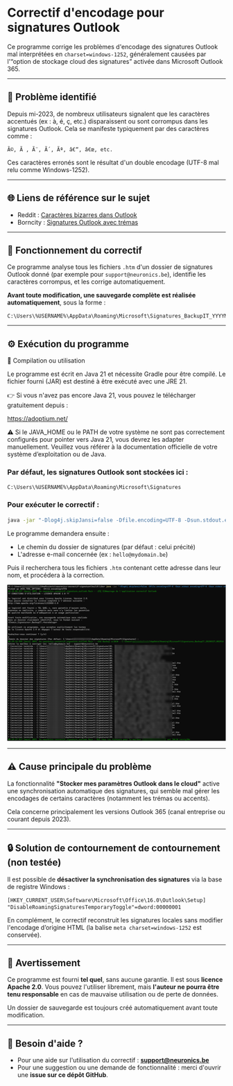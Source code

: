 # Correctif d'encodage pour signatures Outlook

Ce programme corrige les problèmes d'encodage des signatures Outlook mal interprétées en `charset=windows-1252`, généralement causées par l'“option de stockage cloud des signatures” activée dans Microsoft Outlook 365.

---

## 🔖 Problème identifié

Depuis mi-2023, de nombreux utilisateurs signalent que les caractères accentués (ex : à, é, ç, etc.) disparaissent ou sont corrompus dans les signatures Outlook. Cela se manifeste typiquement par des caractères comme :

```
Ã©, Ã , Ã¨, Ã´, Ãª, â€“, â€œ, etc.
```

Ces caractères erronés sont le résultat d'un double encodage (UTF-8 mal relu comme Windows-1252).

---

## 🌐 Liens de référence sur le sujet

- Reddit : [Caractères bizarres dans Outlook](https://www.reddit.com/r/sysadmin/comments/1jjg9rz/weird_characters_in_outlook_signatures/?tl=fr&rdt=54154)
- Borncity : [Signatures Outlook avec trémas](https://borncity.com/win/2025/03/20/microsoft-outlook-signatures-in-cloud-storage-without-umlauts/)

---

## 📄 Fonctionnement du correctif

Ce programme analyse tous les fichiers `.htm` d'un dossier de signatures Outlook donné (par exemple pour `support@neuronics.be`), identifie les caractères corrompus, et les corrige automatiquement.

**Avant toute modification, une sauvegarde complète est réalisée automatiquement**, sous la forme :

```
C:\Users\%USERNAME%\AppData\Roaming\Microsoft\Signatures_BackupIT_YYYYMMDD_HHmmss
```

---

## ⚙️ Exécution du programme

🧰 Compilation ou utilisation

Le programme est écrit en Java 21 et nécessite Gradle pour être compilé. Le fichier fourni (JAR) est destiné à être exécuté avec une JRE 21.

👉 Si vous n'avez pas encore Java 21, vous pouvez le télécharger gratuitement depuis :

https://adoptium.net/

⚠️ Si le JAVA_HOME ou le PATH de votre système ne sont pas correctement configurés pour pointer vers Java 21, vous devrez les adapter manuellement. Veuillez vous référer à la documentation officielle de votre système d’exploitation ou de Java.

### Par défaut, les signatures Outlook sont stockées ici :

```text
C:\Users\%USERNAME%\AppData\Roaming\Microsoft\Signatures
```

### Pour exécuter le correctif :

```cmd
java -jar "-Dlog4j.skipJansi=false -Dfile.encoding=UTF-8 -Dsun.stdout.encoding=UTF-8 -Dsun.stderr.encoding=UTF-8" .\neuronics-correctif-signature-1.0.jar
```

Le programme demandera ensuite :

- Le chemin du dossier de signatures (par défaut : celui précité)
- L'adresse e-mail concernée (ex : `hello@mydomain.be`)

Puis il recherchera tous les fichiers `.htm` contenant cette adresse dans leur nom, et procédera à la correction.



![image-20250327083240952](assets/image-20250327083240952.png)



---

## ⚠️ Cause principale du problème

La fonctionnalité **"Stocker mes paramètres Outlook dans le cloud"** active une synchronisation automatique des signatures, qui semble mal gérer les encodages de certains caractères (notamment les trémas ou accents).

Cela concerne principalement les versions Outlook 365 (canal entreprise ou courant depuis 2023).

---

## 🔒 Solution de contournement de contournement (non testée)

Il est possible de **désactiver la synchronisation des signatures** via la base de registre Windows :

```reg
[HKEY_CURRENT_USER\Software\Microsoft\Office\16.0\Outlook\Setup]
"DisableRoamingSignaturesTemporaryToggle"=dword:00000001
```

En complément, le correctif reconstruit les signatures locales sans modifier l'encodage d’origine HTML (la balise `meta charset=windows-1252` est conservée).

---

## 🚫 Avertissement

Ce programme est fourni **tel quel**, sans aucune garantie. Il est sous **licence Apache 2.0**. Vous pouvez l'utiliser librement, mais **l'auteur ne pourra être tenu responsable** en cas de mauvaise utilisation ou de perte de données.

Un dossier de sauvegarde est toujours créé automatiquement avant toute modification.

---

## 📄 Besoin d'aide ?

- Pour une aide sur l'utilisation du correctif : **[support@neuronics.be](mailto:support@neuronics.be)**
- Pour une suggestion ou une demande de fonctionnalité : merci d'ouvrir une **issue sur ce dépôt GitHub**.
